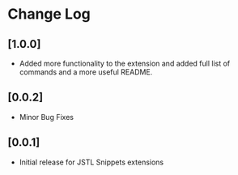 # Change Log

## [1.0.0]

- Added more functionality to the extension and added full list of commands and a more useful README. 

## [0.0.2]

- Minor Bug Fixes

## [0.0.1]

- Initial release for JSTL Snippets extensions